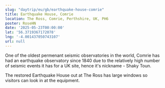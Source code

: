 ```yaml
---
slug: "daytrip/eu/gb/earthquake-house-comrie"
title: Earthquake House, Comrie
location: The Ross, Comrie, Perthshire, UK, PH6
poster: RoseHN
date: '2025-05-23T00:00:00'
lat: '56.3719367172078'
lng: '-4.001437050743107'
url: null
---
```


One of the oldest permenant seismic observatories in the world, Comrie has had an earthquake observatory since 1840 due to the relatively high number of seismic events it has for a UK site, hence it's nickname - Shaky Toun.

The restored Earthquake House out at The Ross has large windows so visitors can look in at the equipment.
